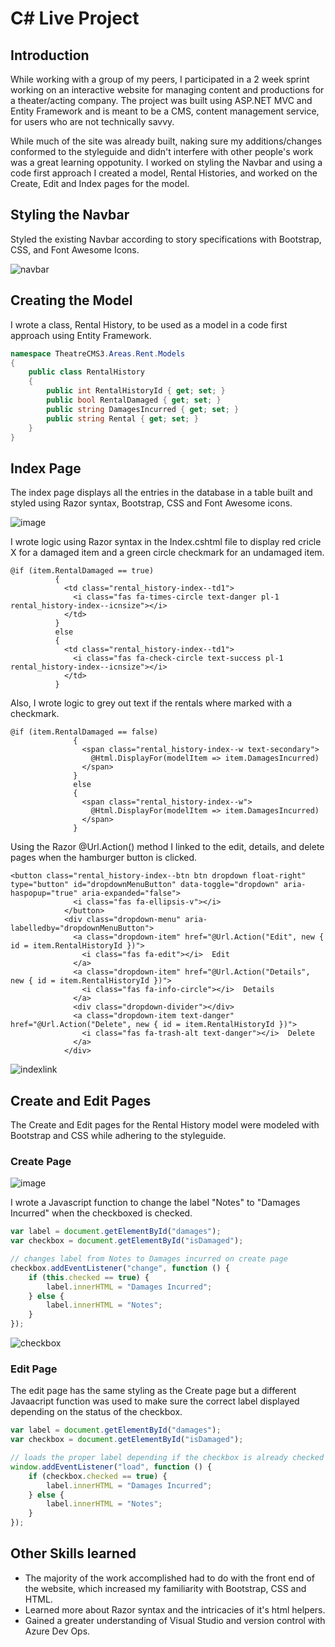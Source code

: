 # C# Live Project
## Introduction
While working with a group of my peers, I participated in a 2 week sprint working on an interactive website for managing content and productions for a theater/acting company. 
The project was built using ASP.NET MVC and Entity Framework and is meant to be a CMS, content management service, for users who are not technically savvy.

While much of the site was already built, naking sure my additions/changes conformed to the styleguide and didn't interfere with other people's work was
a great learning oppotunity. I worked on styling the Navbar and using a code first approach I created a model, Rental Histories, and worked on the 
Create, Edit and Index pages for the model.

## Styling the Navbar
Styled the existing Navbar according to story specifications with Bootstrap, CSS, and Font Awesome Icons.

![navbar](https://user-images.githubusercontent.com/70549003/131183164-433ecfa4-ecde-4470-83be-3f624b1c7a46.gif)

## Creating the Model
I wrote a class, Rental History, to be used as a model in a code first approach using Entity Framework.

```cs
namespace TheatreCMS3.Areas.Rent.Models
{
    public class RentalHistory
    {
        public int RentalHistoryId { get; set; }
        public bool RentalDamaged { get; set; }
        public string DamagesIncurred { get; set; }
        public string Rental { get; set; }
    }
}
```

## Index Page
The index page displays all the entries in the database in a table built and styled using Razor syntax, Bootstrap, CSS and Font Awesome icons.

![image](https://user-images.githubusercontent.com/70549003/131171033-69ccda17-7ac5-4ed7-b704-3a144fde589b.png)

I wrote logic using Razor syntax in the Index.cshtml file to display red cricle X for a damaged item and a green circle checkmark for an undamaged item.

```cshtml
@if (item.RentalDamaged == true)
          {
            <td class="rental_history-index--td1">
              <i class="fas fa-times-circle text-danger pl-1 rental_history-index--icnsize"></i>
            </td>
          }
          else
          {
            <td class="rental_history-index--td1">
              <i class="fas fa-check-circle text-success pl-1 rental_history-index--icnsize"></i>
            </td>
          }
```

Also, I wrote logic to grey out text if the rentals where marked with a checkmark.

```cshtml
@if (item.RentalDamaged == false)
              {
                <span class="rental_history-index--w text-secondary">
                  @Html.DisplayFor(modelItem => item.DamagesIncurred)
                </span>
              }
              else
              {
                <span class="rental_history-index--w">
                  @Html.DisplayFor(modelItem => item.DamagesIncurred)
                </span>
              }
```

Using the Razor @Url.Action() method I linked to the edit, details, and delete pages when the hamburger button is clicked.

```cshtml
<button class="rental_history-index--btn btn dropdown float-right" type="button" id="dropdownMenuButton" data-toggle="dropdown" aria-haspopup="true" aria-expanded="false">
              <i class="fas fa-ellipsis-v"></i>
            </button>
            <div class="dropdown-menu" aria-labelledby="dropdownMenuButton">
              <a class="dropdown-item" href="@Url.Action("Edit", new { id = item.RentalHistoryId })">
                <i class="fas fa-edit"></i>  Edit
              </a>
              <a class="dropdown-item" href="@Url.Action("Details", new { id = item.RentalHistoryId })">
                <i class="fas fa-info-circle"></i>  Details
              </a>
              <div class="dropdown-divider"></div>
              <a class="dropdown-item text-danger" href="@Url.Action("Delete", new { id = item.RentalHistoryId })">
                <i class="fas fa-trash-alt text-danger"></i>  Delete
              </a>
            </div>
```
![indexlink](https://user-images.githubusercontent.com/70549003/131183212-dd5891eb-08c5-4f20-a246-7f069c745ec8.gif)

## Create and Edit Pages
The Create and Edit pages for the Rental History model  were modeled with Bootstrap and CSS while adhering to the styleguide.
### Create Page
![image](https://user-images.githubusercontent.com/70549003/131168670-450b4632-fdf5-455d-afb2-82c01e0752c5.png)

I wrote a Javascript function to change the label "Notes" to "Damages Incurred" when the checkboxed is checked.

```javascript
var label = document.getElementById("damages");
var checkbox = document.getElementById("isDamaged");

// changes label from Notes to Damages incurred on create page
checkbox.addEventListener("change", function () {
    if (this.checked == true) {
        label.innerHTML = "Damages Incurred";
    } else {
        label.innerHTML = "Notes";
    }
});
```

![checkbox](https://user-images.githubusercontent.com/70549003/131181511-80d2d9a5-5daa-42d5-9e77-b94d7d0c3f03.gif)


### Edit Page
The edit page has the same styling as the Create page but a different Javaacript function was used to make sure the correct label displayed depending on the status of the checkbox.

```javascript
var label = document.getElementById("damages");
var checkbox = document.getElementById("isDamaged");

// loads the proper label depending if the checkbox is already checked
window.addEventListener("load", function () {
    if (checkbox.checked == true) {
        label.innerHTML = "Damages Incurred";
    } else {
        label.innerHTML = "Notes";
    }
});
```

## Other Skills learned
* The majority of the work accomplished had to do with the front end of the website, which increased my familiarity with Bootstrap, CSS and HTML.
* Learned more about Razor syntax and the intricacies of it's html helpers.
* Gained a greater understanding of Visual Studio and version control with Azure Dev Ops.
